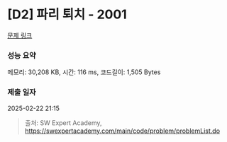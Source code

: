 # [D2] 파리 퇴치 - 2001 

[문제 링크](https://swexpertacademy.com/main/code/problem/problemDetail.do?contestProbId=AV5PzOCKAigDFAUq) 

### 성능 요약

메모리: 30,208 KB, 시간: 116 ms, 코드길이: 1,505 Bytes

### 제출 일자

2025-02-22 21:15



> 출처: SW Expert Academy, https://swexpertacademy.com/main/code/problem/problemList.do